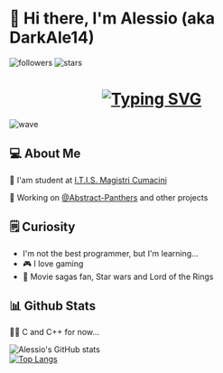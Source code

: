 
# 👋 Hi there, I'm Alessio (aka DarkAle14)

![followers](https://img.shields.io/github/followers/DarkAle14?style=for-the-badge&logo=github&label=Followers)
![stars](https://img.shields.io/github/stars/Darkale14?style=for-the-badge&logo=github&label=Stars)

<h1 align="center">
  <a href="https://github.com/DarkAle14" target="_blank">
    <img src="https://readme-typing-svg.demolab.com?font=Fira+Code&size=28&pause=500&color=00AEEF&center=true&vCenter=true&width=435&lines=Welcome+to+my+profile!;Enjoy+your+stay+here!" alt="Typing SVG">
  </a>
</h1>

![wave](https://i.giphy.com/media/v1.Y2lkPTc5MGI3NjExdzJ4YzlpbGoza3l2emludGN4cnp2ZHYxZjB4N3NxZDJ3dTNjd202MyZlcD12MV9pbnRlcm5hbF9naWZfYnlfaWQmY3Q9Zw/Cmr1OMJ2FN0B2/giphy.gif)

## 💻 About Me
🏫 I'am student at [I.T.I.S. Magistri Cumacini](https://www.magistricumacini.edu.it/)

💼 Working on [@Abstract-Panthers](https://github.com/Abstract-Panthers) and other projects

## 🗒️ Curiosity
- I'm not the best programmer, but I'm learning...
- 🎮 I love gaming
- 🎥 Movie sagas fan, Star wars and Lord of the Rings
## 📊 Github Stats
👨‍💻 C and C++ for now...

![Alessio's GitHub stats](https://github-readme-stats.vercel.app/api?username=DarkAle14&show_icons=true&theme=dark&cachebust=1)  
[![Top Langs](https://github-readme-stats.vercel.app/api/top-langs/?username=DarkAle14&layout=compact&theme=dark&cachebust=1)](https://github.com/anuraghazra/github-readme-stats)
